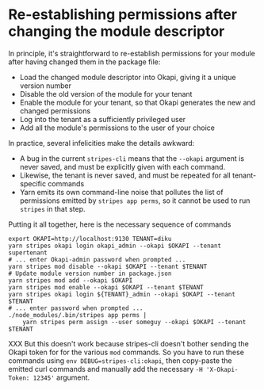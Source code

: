 # Re-establishing permissions after changing the module descriptor

In principle, it's straightforward to re-establish permissions for your module after having changed them in the package file:
* Load the changed module descriptor into Okapi, giving it a unique version number
* Disable the old version of the module for your tenant
* Enable the module for your tenant, so that Okapi generates the new and changed permissions
* Log into the tenant as a sufficiently privileged user
* Add all the module's permissions to the user of your choice

In practice, several infelicities make the details awkward:
* A bug in the current `stripes-cli` means that the `--okapi` argument is never saved, and must be explicitly given with each command.
* Likewise, the tenant is never saved, and must be repeated for all tenant-specific commands
* Yarn emits its own command-line noise that pollutes the list of permissions emitted by `stripes app perms`, so it cannot be used to run `stripes` in that step.

Putting it all together, here is the necessary sequence of commands

```
export OKAPI=http://localhost:9130 TENANT=diku
yarn stripes okapi login okapi_admin --okapi $OKAPI --tenant supertenant
# ... enter Okapi-admin password when prompted ...
yarn stripes mod disable --okapi $OKAPI --tenant $TENANT
# Update module version number in package.json
yarn stripes mod add --okapi $OKAPI
yarn stripes mod enable --okapi $OKAPI --tenant $TENANT
yarn stripes okapi login ${TENANT}_admin --okapi $OKAPI --tenant $TENANT
# ... enter password when prompted ...
./node_modules/.bin/stripes app perms |
	yarn stripes perm assign --user someguy --okapi $OKAPI --tenant $TENANT
```

XXX But this doesn't work because stripes-cli doesn't bother sending the Okapi token for for the various `mod` commands. So you have to run these commands using `env DEBUG=stripes-cli:okapi`, then copy-paste the emitted curl commands and manually add the necessary `-H 'X-Okapi-Token: 12345'` argument.

